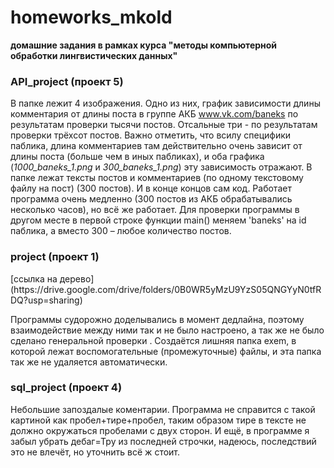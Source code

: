 # homeworks_mkold
**домашние задания в рамках курса "методы компьютерной обработки лингвистических данных"**

### API_project (проект 5)
  В папке лежит 4 изображения. Одно из них, график зависимости длины комментария от длины поста в группе АКБ www.vk.com/baneks  по результатам проверки тысячи постов. Отсальные три - по результатам проверки трёхсот постов. Важно отметить, что всилу специфики паблика, длина комментариев там действительно очень зависит от длины поста (больше чем в иных пабликах), и оба графика (*1000_baneks_1.png* и *300_baneks_1.png*) эту зависимость отражают. В папке лежат тексты постов и комментариев (по одному текстовому файлу на пост) (300 постов). И в конце концов сам код. Работает программа очень медленно (300 постов из АКБ обрабатывались несколько часов), но всё же работает. Для проверки программы в другом месте в первой строке функции main() меняем 'baneks' на id паблика, а вместо 300 – любое количество постов. 

### project (проект 1)

  <tr>[ссылка на дерево](https://drive.google.com/drive/folders/0B0WR5yMzU9YzS05QNGYyN0tfRDQ?usp=sharing)

  Программы судорожно доделывались в момент дедлайна, поэтому взаимодействие между ними так и не было настроено, а так же не     было сделано генеральной проверки . Создаётся лишняя папка exem, в которой лежат воспомогательные (промежуточные) файлы, и     эта папка так же не удаляется автоматически.
  
### sql_project (проект 4)

  Небольшие запоздалые коментарии. Программа не справится с такой картиной как пробел+тире+пробел, таким образом тире в тексте не должно окружаться пробелами с двух сторон. И ещё, в программе я забыл убрать дебаг=Тру из последней строчки, надеюсь, последствий это не влечёт, но уточнить всё ж стоит.
